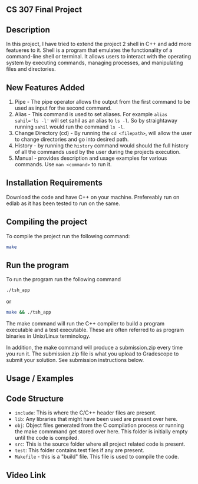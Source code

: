 ## CS 307 Final Project

## Description
In this project, I have tried to extend the project 2 shell in C++ and add more featueres to it. Shell is a program that emulates the functionality of a command-line shell or terminal. It allows users to interact with the operating system by executing commands, managing processes, and manipulating files and directories.

## New Features Added

1. Pipe - The pipe operator allows the output from the first command to be used as input for the second command. 
2. Alias - This command is used to set aliases. For example `alias sahil='ls -l'` will set sahil as an alias to `ls -l`. So by straightaway running `sahil` would run the command `ls -l`.
3. Change Directory (cd) - By running the `cd <filepath>`, will allow the user to change directories and go into desired path.
4. History - by running the `history` command would should the full history of all the commands used by the user during the projects execution.
5. Manual - provides description and usage examples for various commands. Use `man <command>` to run it.

## Installation Requirements
Download the code and have C++ on your machine. Prefereably run on edlab as it has been tested to run on the same. 

## Compiling the project

To compile the project run the following command:
```sh
make
```

## Run the program

To run the program run the following command
```sh
./tsh_app
```
or

```sh
make && ./tsh_app
```

The make command will run the C++ compiler to build a program executable and a test executable. These are often referred to as program binaries in Unix/Linux terminology.

In addition, the make command will produce a submission.zip every time you run it. The submission.zip file is what you upload to Gradescope to submit your solution. See submission instructions below.

## Usage / Examples

## Code Structure

- `include`: This is where the C/C++ header files are present. 
- `lib`: Any libraries that might have been used are present over here.
- `obj`: Object files generated from the C compilation process or running the make commmand get stored over here. This folder is initially empty until the code is compiled.
- `src`: This is the source folder where all project related code is present.
- `test`: This folder contains test files if any are present. 
- `Makefile` - this is a "build" file. This file is used to compile the code.

## Video Link